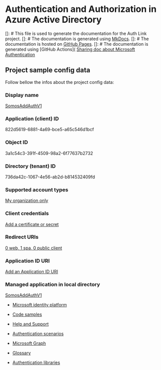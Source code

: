 # Authentication and Authorization in Azure Active Directory

[]: # This file is used to generate the documentation for the Auth Link project.
[]: # The documentation is generated using [MkDocs](https://www.mkdocs.org/).
[]: # The documentation is hosted on [GitHub Pages](https://pages.github.com/).
[]: # The documentation is generated using [GitHub Actions](
[Sharing doc about Microsoft Authentication](https://docs.microsoft.com/en-us/azure/active-directory/develop/v2-oauth2-auth-code-flow)

## Project sample config data

Follow bellow the infos about the project config data:

### Display name

[SomosAddAuthV1](https://portal.azure.com/#blade/Microsoft_AAD_RegisteredApps/BrandingBlade/appId/822d5619-6881-4a69-bce5-a65c546d1bcf/objectId/3a1c54c3-391f-4509-98a2-6f77637b2732/isMSAApp/ "SomosAddAuthV1")

### Application (client) ID

822d5619-6881-4a69-bce5-a65c546d1bcf

### Object ID

3a1c54c3-391f-4509-98a2-6f77637b2732

### Directory (tenant) ID

736da42c-1067-4e56-ab2d-b814532409fd

### Supported account types

[My organization only](https://portal.azure.com/#blade/Microsoft_AAD_RegisteredApps/AuthenticationV2Blade/appId/822d5619-6881-4a69-bce5-a65c546d1bcf/objectId/3a1c54c3-391f-4509-98a2-6f77637b2732/isMSAApp/ "My organization only")

### Client credentials

[Add a certificate or secret](https://portal.azure.com/#blade/Microsoft_AAD_RegisteredApps/CredentialsBlade/appId/822d5619-6881-4a69-bce5-a65c546d1bcf/objectId/3a1c54c3-391f-4509-98a2-6f77637b2732/isMSAApp/ "Add a certificate or secret")

### Redirect URIs

[0 web, 1 spa, 0 public client](https://portal.azure.com/#blade/Microsoft_AAD_RegisteredApps/AuthenticationV2Blade/appId/822d5619-6881-4a69-bce5-a65c546d1bcf/objectId/3a1c54c3-391f-4509-98a2-6f77637b2732/isMSAApp/ "0 web, 1 spa, 0 public client")

### Application ID URI

[Add an Application ID URI](https://portal.azure.com/#blade/Microsoft_AAD_RegisteredApps/WebApiBlade/appId/822d5619-6881-4a69-bce5-a65c546d1bcf/objectId/3a1c54c3-391f-4509-98a2-6f77637b2732/isMSAApp/ "Add an Application ID URI")

### Managed application in local directory

[SomosAddAuthV1](https://portal.azure.com/#blade/Microsoft_AAD_IAM/ManagedAppMenuBlade/objectId/66cf7709-1774-483d-9110-6a9e2c06baab/appId/822d5619-6881-4a69-bce5-a65c546d1bcf "SomosAddAuthV1")

- [Microsoft identity platform](https://go.microsoft.com/fwlink/?linkid=2094710)

- [Code samples](https://go.microsoft.com/fwlink/?linkid=2094801)

- [Help and Support](https://go.microsoft.com/fwlink/?linkid=2155340)

- [Authentication scenarios](https://go.microsoft.com/fwlink/?linkid=2155338)

- [Microsoft Graph](https://developer.microsoft.com/graph/docs)

- [Glossary](https://go.microsoft.com/fwlink/?linkid=2155601)

- [Authentication libraries](https://go.microsoft.com/fwlink/?linkid=2155339)
